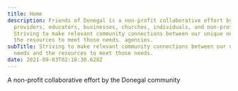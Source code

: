 ```yaml
---
title: Home
description: Friends of Donegal is a non-profit collaborative effort by community service
  providers, educators, businesses, churches, individuals, and non-profit.
  Striving to make relevant community connections between our unique needs and
  the resources to meet those needs. agencies.
subTitle: Striving to make relevant community connections between our unique
  needs and the resources to meet those needs.
date: 2021-09-03T02:16:30.628Z
---
```

A non-profit collaborative effort by the Donegal community